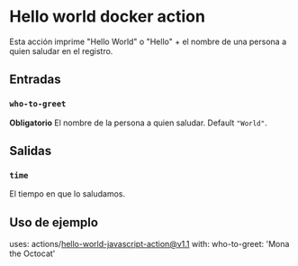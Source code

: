 # Hello world docker action
Esta acción imprime "Hello World" o "Hello" + el nombre de una persona a quien saludar en el registro.

## Entradas
### `who-to-greet`
**Obligatorio** El nombre de la persona a quien saludar. Default `"World"`.

## Salidas
### `time`
El tiempo en que lo saludamos.

## Uso de ejemplo
uses: actions/hello-world-javascript-action@v1.1
with:
  who-to-greet: 'Mona the Octocat'